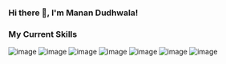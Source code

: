 ### Hi there 👋, I'm Manan Dudhwala!

<!--
**MananDudhwala/MananDudhwala** is a ✨ _special_ ✨ repository because its `README.md` (this file) appears on your GitHub profile.

Here are some ideas to get you started:

- 🔭 I’m currently working on backend for a mobile application using Flask and Firebase/Firestore.
- 🌱 Currently learning about Formal Language Automate as a part of the curriculum in the prefinal year of my B.Tech
- 📫 How to reach me: ...manandudhwala9201@gmail.com
- ⚡ Fun fact: I like to game a lot, always open to talk about them.
-->

### My Current Skills
![image](https://user-images.githubusercontent.com/43292298/134810933-3ce21db0-394a-424f-832e-2261f1b44ac9.png)
![image](https://user-images.githubusercontent.com/43292298/134810945-b8a7aafa-ccc1-4de7-910d-325269d06b3f.png)
![image](https://user-images.githubusercontent.com/43292298/134810952-ceb3c3f4-0280-43c6-830e-2f5bf47f3661.png)
![image](https://user-images.githubusercontent.com/43292298/134810968-732a7c30-2833-4bb8-8d41-b81546d8fb78.png)
![image](https://user-images.githubusercontent.com/43292298/134810973-6a3583b0-7353-4604-9f44-4fc9c8d44668.png)
![image](https://user-images.githubusercontent.com/43292298/134810980-88aff00e-b254-4927-9f25-83df0b9c28aa.png)
![image](https://user-images.githubusercontent.com/43292298/134810991-cfc89171-80f1-487a-9ee8-ece2a4779489.png)




